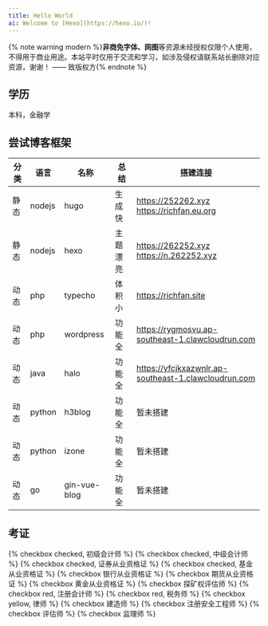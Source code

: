 ```yaml
---
title: Hello World
ai: Welcome to [Hexo](https://hexo.io/)! 
---
```




{% note warning modern %}<b>非商免字体、网图</b>等资源未经授权仅限个人使用，不得用于商业用途。本站平时仅用于交流和学习，如涉及侵权请联系站长删除对应资源，谢谢！ —— 致版权方{% endnote %}

## 学历

  本科，金融学

## 尝试博客框架

|分类|语言|名称|总结|搭建连接|
|---|---|---|---|---|
|静态|nodejs|hugo|生成快|https://252262.xyz<br />https://richfan.eu.org|
|静态|nodejs|hexo|主题漂亮|https://262252.xyz<br />https://n.262252.xyz|
|动态|php|typecho|体积小|https://richfan.site|
|动态|php|wordpress|功能全|https://rygmosvu.ap-southeast-1.clawcloudrun.com|
|动态|java|halo|功能全|https://yfcjkxazwnlr.ap-southeast-1.clawcloudrun.com|
|动态|python|h3blog|功能全|暂未搭建|
|动态|python|izone|功能全|暂未搭建|
|动态|go|gin-vue-blog|功能全|暂未搭建|

## 考证

{% checkbox checked, 初级会计师 %}
{% checkbox checked, 中级会计师 %}
{% checkbox checked, 证券从业资格证 %}
{% checkbox checked, 基金从业资格证 %}
{% checkbox 银行从业资格证 %}
{% checkbox 期货从业资格证 %}
{% checkbox 黄金从业资格证 %}
{% checkbox 探矿权评估师 %}
{% checkbox red, 注册会计师 %}
{% checkbox red, 税务师 %}
{% checkbox yellow, 律师 %}
{% checkbox 建造师 %}
{% checkbox 注册安全工程师 %}
{% checkbox 评估师 %}
{% checkbox 监理师 %}